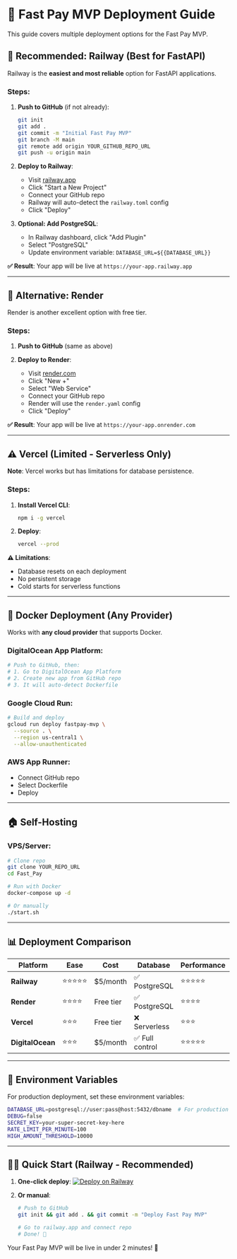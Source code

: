 # 🚀 Fast Pay MVP Deployment Guide

This guide covers multiple deployment options for the Fast Pay MVP.

## 🌟 Recommended: Railway (Best for FastAPI)

Railway is the **easiest and most reliable** option for FastAPI applications.

### Steps:
1. **Push to GitHub** (if not already):
   ```bash
   git init
   git add .
   git commit -m "Initial Fast Pay MVP"
   git branch -M main
   git remote add origin YOUR_GITHUB_REPO_URL
   git push -u origin main
   ```

2. **Deploy to Railway**:
   - Visit [railway.app](https://railway.app)
   - Click "Start a New Project"
   - Connect your GitHub repo
   - Railway will auto-detect the `railway.toml` config
   - Click "Deploy"

3. **Optional: Add PostgreSQL**:
   - In Railway dashboard, click "Add Plugin"
   - Select "PostgreSQL"
   - Update environment variable: `DATABASE_URL=${{DATABASE_URL}}`

**✅ Result**: Your app will be live at `https://your-app.railway.app`

---

## 🔄 Alternative: Render

Render is another excellent option with free tier.

### Steps:
1. **Push to GitHub** (same as above)

2. **Deploy to Render**:
   - Visit [render.com](https://render.com)
   - Click "New +"
   - Select "Web Service"
   - Connect your GitHub repo
   - Render will use the `render.yaml` config
   - Click "Deploy"

**✅ Result**: Your app will be live at `https://your-app.onrender.com`

---

## ⚠️ Vercel (Limited - Serverless Only)

**Note**: Vercel works but has limitations for database persistence.

### Steps:
1. **Install Vercel CLI**:
   ```bash
   npm i -g vercel
   ```

2. **Deploy**:
   ```bash
   vercel --prod
   ```

**⚠️ Limitations**:
- Database resets on each deployment
- No persistent storage
- Cold starts for serverless functions

---

## 🐳 Docker Deployment (Any Provider)

Works with **any cloud provider** that supports Docker.

### DigitalOcean App Platform:
```bash
# Push to GitHub, then:
# 1. Go to DigitalOcean App Platform
# 2. Create new app from GitHub repo
# 3. It will auto-detect Dockerfile
```

### Google Cloud Run:
```bash
# Build and deploy
gcloud run deploy fastpay-mvp \
  --source . \
  --region us-central1 \
  --allow-unauthenticated
```

### AWS App Runner:
- Connect GitHub repo
- Select Dockerfile
- Deploy

---

## 🏠 Self-Hosting

### VPS/Server:
```bash
# Clone repo
git clone YOUR_REPO_URL
cd Fast_Pay

# Run with Docker
docker-compose up -d

# Or manually
./start.sh
```

---

## 📊 Deployment Comparison

| Platform | Ease | Cost | Database | Performance | Recommendation |
|----------|------|------|----------|-------------|----------------|
| **Railway** | ⭐⭐⭐⭐⭐ | $5/month | ✅ PostgreSQL | ⭐⭐⭐⭐⭐ | **Best Choice** |
| **Render** | ⭐⭐⭐⭐ | Free tier | ✅ PostgreSQL | ⭐⭐⭐⭐ | Great option |
| **Vercel** | ⭐⭐⭐ | Free tier | ❌ Serverless | ⭐⭐⭐ | Limited |
| **DigitalOcean** | ⭐⭐⭐ | $5/month | ✅ Full control | ⭐⭐⭐⭐⭐ | Professional |

---

## 🔧 Environment Variables

For production deployment, set these environment variables:

```bash
DATABASE_URL=postgresql://user:pass@host:5432/dbname  # For production DB
DEBUG=false
SECRET_KEY=your-super-secret-key-here
RATE_LIMIT_PER_MINUTE=100
HIGH_AMOUNT_THRESHOLD=10000
```

---

## 🏃‍♂️ Quick Start (Railway - Recommended)

1. **One-click deploy**:
   [![Deploy on Railway](https://railway.app/button.svg)](https://railway.app/new/template)

2. **Or manual**:
   ```bash
   # Push to GitHub
   git init && git add . && git commit -m "Deploy Fast Pay MVP"
   
   # Go to railway.app and connect repo
   # Done! 🎉
   ```

Your Fast Pay MVP will be live in under 2 minutes! 🚀